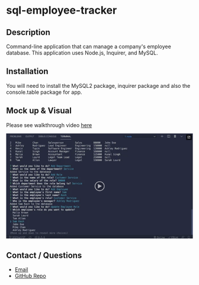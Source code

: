 # sql-employee-tracker

## Description
Command-line application that can manage a company's employee database. This application uses Node.js, Inquirer, and MySQL.

## Installation
You will need to install the MySQL2 package, inquirer package and also the console.table package for app.

## Mock up & Visual
Please see walkthrough video [here]()

![example image](./Images\12-sql-homework-video-thumbnail.png)


## Contact / Questions
- [Email](elorrainemitchell@gmail.com)
- [GitHub Repo](https://github.com/ericaLorraineMitchell/sql-employee-tracker.git)
